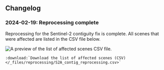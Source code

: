 ## Changelog

### 2024-02-19: Reprocessing complete

Reprocessing for the Sentinel-2 contiguity fix is complete. All scenes that were affected are listed in the CSV file below.

![A preview of the list of affected scenes CSV file.](/_files/reprocessing/S2A_contig_reprocessing_preview.jpg)

```{eval-rst}
:download:`Download the list of affected scenes (CSV) </_files/reprocessing/S2A_contig_reprocessing.csv>`

```

